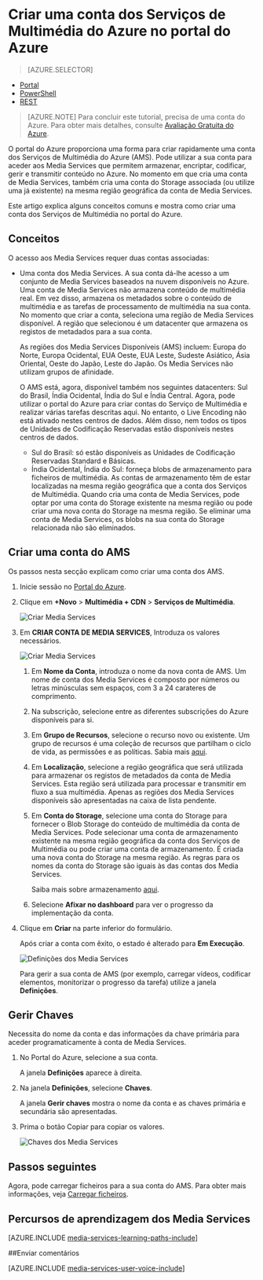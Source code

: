 <properties
    pageTitle=" Criar uma conta dos Serviços de Multimédia do Azure no portal do Azure | Microsoft Azure"
    description="Este tutorial orienta-o ao longo dos passos para criar uma conta dos Serviços de Multimédia do Azure no portal do Azure."
    services="media-services"
    documentationCenter=""
    authors="Juliako"
    manager="erikre"
    editor=""/>

<tags
    ms.service="media-services"
    ms.workload="media"
    ms.tgt_pltfrm="na"
    ms.devlang="na"
    ms.topic="get-started-article"
    ms.date="09/07/2016"
    ms.author="juliako"/>



# Criar uma conta dos Serviços de Multimédia do Azure no portal do Azure

> [AZURE.SELECTOR]
- [Portal](media-services-portal-create-account.md)
- [PowerShell](media-services-manage-with-powershell.md)
- [REST](http://msdn.microsoft.com/library/azure/dn194267.aspx)

> [AZURE.NOTE] Para concluir este tutorial, precisa de uma conta do Azure. Para obter mais detalhes, consulte [Avaliação Gratuita do Azure](https://azure.microsoft.com/pricing/free-trial/). 

O portal do Azure proporciona uma forma para criar rapidamente uma conta dos Serviços de Multimédia do Azure (AMS). Pode utilizar a sua conta para aceder aos Media Services que permitem armazenar, encriptar, codificar, gerir e transmitir conteúdo no Azure. No momento em que cria uma conta de Media Services, também cria uma conta do Storage associada (ou utilize uma já existente) na mesma região geográfica da conta de Media Services.

Este artigo explica alguns conceitos comuns e mostra como criar uma conta dos Serviços de Multimédia no portal do Azure.

## Conceitos

O acesso aos Media Services requer duas contas associadas:

- Uma conta dos Media Services. A sua conta dá-lhe acesso a um conjunto de Media Services baseados na nuvem disponíveis no Azure. Uma conta de Media Services não armazena conteúdo de multimédia real. Em vez disso, armazena os metadados sobre o conteúdo de multimédia e as tarefas de processamento de multimédia na sua conta. No momento que criar a conta, seleciona uma região de Media Services disponível. A região que selecionou é um datacenter que armazena os registos de metadados para a sua conta.

    As regiões dos Media Services Disponíveis (AMS) incluem: Europa do Norte, Europa Ocidental, EUA Oeste, EUA Leste, Sudeste Asiático, Ásia Oriental, Oeste do Japão, Leste do Japão. Os Media Services não utilizam grupos de afinidade.
    
    O AMS está, agora, disponível também nos seguintes datacenters: Sul do Brasil, Índia Ocidental, Índia do Sul e Índia Central. Agora, pode utilizar o portal do Azure para criar contas do Serviço de Multimédia e realizar várias tarefas descritas aqui. No entanto, o Live Encoding não está ativado nestes centros de dados. Além disso, nem todos os tipos de Unidades de Codificação Reservadas estão disponíveis nestes centros de dados.
    
    - Sul do Brasil: só estão disponíveis as Unidades de Codificação Reservadas Standard e Básicas.
    - Índia Ocidental, Índia do Sul: forneça blobs de armazenamento para ficheiros de multimédia. As contas de armazenamento têm de estar localizadas na mesma região geográfica que a conta dos Serviços de Multimédia. Quando cria uma conta de Media Services, pode optar por uma conta do Storage existente na mesma região ou pode criar uma nova conta do Storage na mesma região. Se eliminar uma conta de Media Services, os blobs na sua conta do Storage relacionada não são eliminados.

## Criar uma conta do AMS

Os passos nesta secção explicam como criar uma conta dos AMS.

1. Inicie sessão no [Portal do Azure](https://portal.azure.com/).
2. Clique em **+Novo** > **Multimédia + CDN** > **Serviços de Multimédia**.

    ![Criar Media Services](./media/media-services-portal-vod-get-started/media-services-new1.png)

3. Em **CRIAR CONTA DE MEDIA SERVICES**, Introduza os valores necessários.

    ![Criar Media Services](./media/media-services-portal-vod-get-started/media-services-new3.png)
    
    1. Em **Nome da Conta**, introduza o nome da nova conta de AMS. Um nome de conta dos Media Services é composto por números ou letras minúsculas sem espaços, com 3 a 24 carateres de comprimento.
    2. Na subscrição, selecione entre as diferentes subscrições do Azure disponíveis para si.
    
    2. Em **Grupo de Recursos**, selecione o recurso novo ou existente.  Um grupo de recursos é uma coleção de recursos que partilham o ciclo de vida, as permissões e as políticas. Sabia mais [aqui](resource-group-overview.md#resource-groups).
    3. Em **Localização**, selecione a região geográfica que será utilizada para armazenar os registos de metadados da conta de Media Services. Esta região será utilizada para processar e transmitir em fluxo a sua multimédia. Apenas as regiões dos Media Services disponíveis são apresentadas na caixa de lista pendente. 
    
    3. Em **Conta do Storage**, selecione uma conta do Storage para fornecer o Blob Storage do conteúdo de multimédia da conta de Media Services. Pode selecionar uma conta de armazenamento existente na mesma região geográfica da conta dos Serviços de Multimédia ou pode criar uma conta de armazenamento. É criada uma nova conta do Storage na mesma região. As regras para os nomes da conta do Storage são iguais às das contas dos Media Services.

        Saiba mais sobre armazenamento [aqui](storage-introduction.md).

    4. Selecione **Afixar no dashboard** para ver o progresso da implementação da conta.
    
7. Clique em **Criar** na parte inferior do formulário.

    Após criar a conta com êxito, o estado é alterado para **Em Execução**. 

    ![Definições dos Media Services](./media/media-services-portal-vod-get-started/media-services-settings.png)

    Para gerir a sua conta de AMS (por exemplo, carregar vídeos, codificar elementos, monitorizar o progresso da tarefa) utilize a janela **Definições**.

## Gerir Chaves

Necessita do nome da conta e das informações da chave primária para aceder programaticamente à conta de Media Services.

1. No Portal do Azure, selecione a sua conta. 

    A janela **Definições** aparece à direita. 

2. Na janela **Definições**, selecione **Chaves**. 

    A janela **Gerir chaves** mostra o nome da conta e as chaves primária e secundária são apresentadas. 
3. Prima o botão Copiar para copiar os valores.
    
    ![Chaves dos Media Services](./media/media-services-portal-vod-get-started/media-services-keys.png)

## Passos seguintes

Agora, pode carregar ficheiros para a sua conta do AMS. Para obter mais informações, veja [Carregar ficheiros](media-services-portal-upload-files.md).

## Percursos de aprendizagem dos Media Services

[AZURE.INCLUDE [media-services-learning-paths-include](../../includes/media-services-learning-paths-include.md)]

##Enviar comentários

[AZURE.INCLUDE [media-services-user-voice-include](../../includes/media-services-user-voice-include.md)]





<!--HONumber=Sep16_HO3-->


